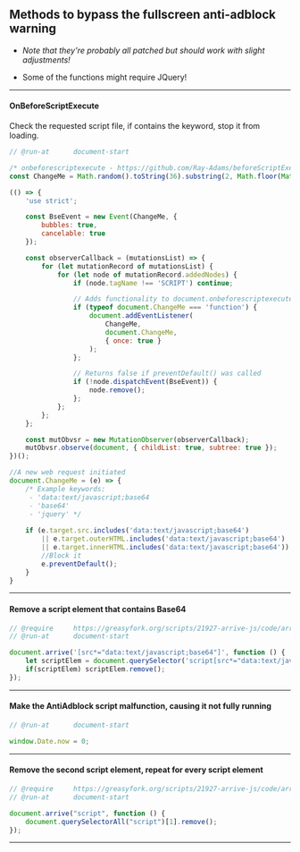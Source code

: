 ## Methods to bypass the fullscreen anti-adblock warning

* *Note that they're probably all patched but should work with slight adjustments!*

* Some of the functions might require JQuery!

---

#### OnBeforeScriptExecute

Check the requested script file, if contains the keyword, stop it from loading.

```js
// @run-at      document-start

/* onbeforescriptexecute - https://github.com/Ray-Adams/beforeScriptExecute-Polyfill */
const ChangeMe = Math.random().toString(36).substring(2, Math.floor(Math.random() * 40) + 5);

(() => {
    'use strict';

    const BseEvent = new Event(ChangeMe, {
        bubbles: true,
        cancelable: true
    });

    const observerCallback = (mutationsList) => {
        for (let mutationRecord of mutationsList) {
            for (let node of mutationRecord.addedNodes) {
                if (node.tagName !== 'SCRIPT') continue;

                // Adds functionality to document.onbeforescriptexecute
                if (typeof document.ChangeMe === 'function') {
                    document.addEventListener(
                        ChangeMe,
                        document.ChangeMe,
                        { once: true }
                    );
                };

                // Returns false if preventDefault() was called
                if (!node.dispatchEvent(BseEvent)) {
                    node.remove();
                };
            };
        };
    };

    const mutObvsr = new MutationObserver(observerCallback);
    mutObvsr.observe(document, { childList: true, subtree: true });
})();

//A new web request initiated
document.ChangeMe = (e) => {
    /* Example keywords: 
     - 'data:text/javascript;base64
     - 'base64'
     - 'jquery' */
  
    if (e.target.src.includes('data:text/javascript;base64') 
        || e.target.outerHTML.includes('data:text/javascript;base64') 
        || e.target.innerHTML.includes('data:text/javascript;base64')) {
        //Block it
        e.preventDefault();
    }
}
```

---

#### Remove a script element that contains Base64

```js
// @require     https://greasyfork.org/scripts/21927-arrive-js/code/arrivejs.js
// @run-at      document-start

document.arrive('[src*="data:text/javascript;base64"]', function () { 
    let scriptElem = document.querySelector('script[src*="data:text/javascript;base64"]');
    if(scriptElem) scriptElem.remove();
});
```

---

#### Make the AntiAdblock script malfunction, causing it not fully running

```js
// @run-at      document-start

window.Date.now = 0;
```

---

#### Remove the second script element, repeat for every script element

```js
// @require     https://greasyfork.org/scripts/21927-arrive-js/code/arrivejs.js
// @run-at      document-start

document.arrive("script", function () { 
    document.querySelectorAll("script")[1].remove();
});
```

---
